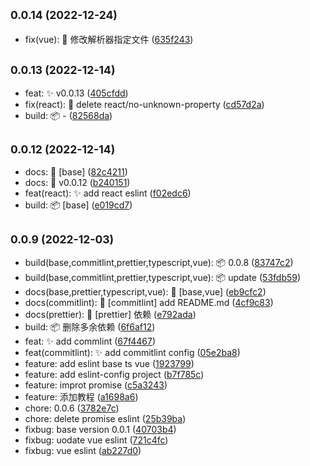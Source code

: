 ## <small>0.0.14 (2022-12-24)</small>

* fix(vue): 🐛 修改解析器指定文件 ([635f243](https://github.com/jsxiaosi/eslint-config/commit/635f243))



## <small>0.0.13 (2022-12-14)</small>

* feat: ✨ v0.0.13 ([405cfdd](https://github.com/jsxiaosi/eslint-config/commit/405cfdd))
* fix(react): 🐛 delete react/no-unknown-property ([cd57d2a](https://github.com/jsxiaosi/eslint-config/commit/cd57d2a))
* build: 📦️ - ([82568da](https://github.com/jsxiaosi/eslint-config/commit/82568da))



## <small>0.0.12 (2022-12-14)</small>

* docs: 📝 [base] ([82c4211](https://github.com/jsxiaosi/eslint-config/commit/82c4211))
* docs: 📝 v0.0.12 ([b240151](https://github.com/jsxiaosi/eslint-config/commit/b240151))
* feat(react): ✨ add react eslint ([f02edc6](https://github.com/jsxiaosi/eslint-config/commit/f02edc6))
* build: 📦️ [base] ([e019cd7](https://github.com/jsxiaosi/eslint-config/commit/e019cd7))



## <small>0.0.9 (2022-12-03)</small>

* build(base,commitlint,prettier,typescript,vue): 📦️ 0.0.8 ([83747c2](https://github.com/jsxiaosi/eslint-config/commit/83747c2))
* build(base,commitlint,prettier,typescript,vue): 📦️ update ([53fdb59](https://github.com/jsxiaosi/eslint-config/commit/53fdb59))
* docs(base,prettier,typescript,vue): 📝 [base,vue] ([eb9cfc2](https://github.com/jsxiaosi/eslint-config/commit/eb9cfc2))
* docs(commitlint): 📝 [commitlint] add README.md ([4cf9c83](https://github.com/jsxiaosi/eslint-config/commit/4cf9c83))
* docs(prettier): 📝 [prettier] 依赖 ([e792ada](https://github.com/jsxiaosi/eslint-config/commit/e792ada))
* build: 📦️ 删除多余依赖 ([6f6af12](https://github.com/jsxiaosi/eslint-config/commit/6f6af12))
* feat: ✨ add commlint ([67f4467](https://github.com/jsxiaosi/eslint-config/commit/67f4467))
* feat(commitlint): ✨ add commitlint config ([05e2ba8](https://github.com/jsxiaosi/eslint-config/commit/05e2ba8))
* feature: add eslint base ts vue ([1923799](https://github.com/jsxiaosi/eslint-config/commit/1923799))
* feature: add eslint-config project ([b7f785c](https://github.com/jsxiaosi/eslint-config/commit/b7f785c))
* feature: improt  promise ([c5a3243](https://github.com/jsxiaosi/eslint-config/commit/c5a3243))
* feature: 添加教程 ([a1698a6](https://github.com/jsxiaosi/eslint-config/commit/a1698a6))
* chore: 0.0.6 ([3782e7c](https://github.com/jsxiaosi/eslint-config/commit/3782e7c))
* chore: delete promise eslint ([25b39ba](https://github.com/jsxiaosi/eslint-config/commit/25b39ba))
* fixbug: base version 0.0.1 ([40703b4](https://github.com/jsxiaosi/eslint-config/commit/40703b4))
* fixbug: uodate vue eslint ([721c4fc](https://github.com/jsxiaosi/eslint-config/commit/721c4fc))
* fixbug: vue eslint ([ab227d0](https://github.com/jsxiaosi/eslint-config/commit/ab227d0))



